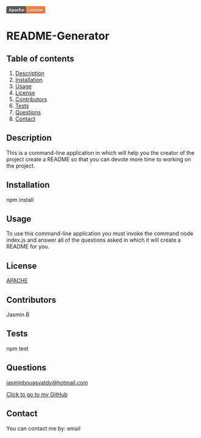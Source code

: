 ![License Chosen](/images/Apache-License.png)
# README-Generator

  ## Table of contents
  1. [Description](#Description)
  1. [Installation](#Installation)
  1. [Usage](#Usage)
  1. [License](#License)
  1. [Contributors](#Contributors)
  1. [Tests](#Tests)
  1. [Questions](#Questions)
  1. [Contact](#Contact)
  
  ## Description
  This is a command-line application in which will help you the creator of the project create a README so that you can devote more time to working on the project.
  ## Installation
  npm install
  ## Usage
  To use this command-line application you must invoke the command node index.js and answer all of the questions asked in which it will create a README for you.
  ## License
  [APACHE](https://choosealicense.com/licenses/apache-2.0/)
  ## Contributors
  Jasmin B
  ## Tests
  npm test
  ## Questions
  jasminbouasvatdy@hotmail.com

  [Click to go to my GitHub](https://github.com/jasminbouasavatdy)
  ## Contact
  You can contact me by: email